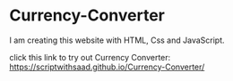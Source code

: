 # Currency-Converter
I am creating this website with HTML, Css and JavaScript.

click this link to try out Currency Converter:
https://scriptwithsaad.github.io/Currency-Converter/
